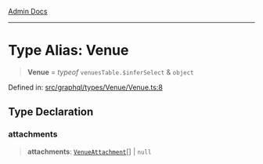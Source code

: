[Admin Docs](/)

***

# Type Alias: Venue

> **Venue** = *typeof* `venuesTable.$inferSelect` & `object`

Defined in: [src/graphql/types/Venue/Venue.ts:8](https://github.com/Sourya07/talawa-api/blob/4e4298c85a0d2c28affa824f2aab7ec32b5f3ac5/src/graphql/types/Venue/Venue.ts#L8)

## Type Declaration

### attachments

> **attachments**: [`VenueAttachment`](../../../VenueAttachment/VenueAttachment/type-aliases/VenueAttachment.md)[] \| `null`
